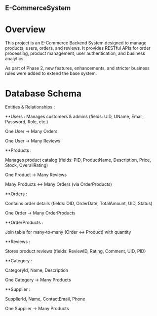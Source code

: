 ﻿## **E-CommerceSystem**

# Overview
This project is an E-Commerce Backend System designed to manage products, users, orders, and reviews.
It provides RESTful APIs for order processing, product management, user authentication, and business analytics.

As part of Phase 2, new features, enhancements, and stricter business rules were added to extend the base system.

# Database Schema
Entities & Relationships :

**Users :
Manages customers & admins (fields: UID, UName, Email, Password, Role, etc.)

One User → Many Orders

One User → Many Reviews

**Products : 

Manages product catalog (fields: PID, ProductName, Description, Price, Stock, OverallRating)

One Product → Many Reviews

Many Products ↔ Many Orders (via OrderProducts)

**Orders :

Contains order details (fields: OID, OrderDate, TotalAmount, UID, Status)

One Order → Many OrderProducts

**OrderProducts :

Join table for many-to-many (Order ↔ Product) with quantity

**Reviews :

Stores product reviews (fields: ReviewID, Rating, Comment, UID, PID)

**Category :

CategoryId, Name, Description

One Category → Many Products

**Supplier :

SupplierId, Name, ContactEmail, Phone

One Supplier → Many Products





